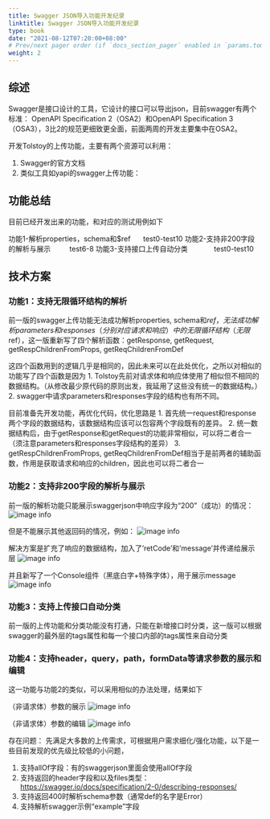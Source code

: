 ```yaml
---
title: Swagger JSON导入功能开发纪录
linktitle: Swagger JSON导入功能开发纪录
type: book
date: "2021-08-12T07:20:00+08:00"
# Prev/next pager order (if `docs_section_pager` enabled in `params.toml`)
weight: 2
---
```

## 综述
Swagger是接口设计的工具，它设计的接口可以导出json，目前swagger有两个标准： OpenAPI Specification 2（OSA2）和OpenAPI Specification 3（OSA3），3比2的规范更细致更全面，前面两周的开发主要集中在OSA2。

开发Tolstoy的上传功能，主要有两个资源可以利用：
1. Swagger的官方文档
2. 类似工具如yapi的swagger上传功能：

## 功能总结
目前已经开发出来的功能，和对应的测试用例如下

功能1-解析properties，schema和$ref        test0-test10
功能2-支持非200字段的解析与展示             test6-8
功能3-支持接口上传自动分类                 test0-test10

## 技术方案
### 功能1：支持无限循环结构的解析
前一版的swagger上传功能无法成功解析properties, schema和$ref，无法成功解析parameters和responses（分别对应请求和响应）中的无限循环结构（无限$ref），这一版重新写了四个解析函数：getResponse, getRequest, getRespChildrenFromProps, getReqChildrenFromDef

这四个函数用到的逻辑几乎是相同的，因此未来可以在此处优化，之所以对相似的功能写了四个函数是因为
	1. Tolstoy先前对请求体和响应体使用了相似但不相同的数据结构。（从修改最少原代码的原则出发，我延用了这些没有统一的数据结构。）
	2. swagger中请求parameters和responses字段的结构也有所不同。

目前准备先开发功能，再优化代码，优化思路是
	1. 首先统一request和response两个字段的数据结构，该数据结构应该可以包容两个字段既有的差异。
	2. 统一数据结构后，由于getResponse和getRequest的功能非常相似，可以将二者合一（须注意parameters和responses字段结构的差异）
	3. getRespChildrenFromProps, getReqChildrenFromDef相当于是前两者的辅助函数，作用是获取请求和响应的children，因此也可以将二者合一

### 功能2：支持非200字段的解析与展示
前一版的解析功能只能展示swaggerjson中响应字段为“200”（成功）的情况：
![image info](../images/upload_JSON/1.png)

但是不能展示其他返回码的情况，例如：
![image info](../images/upload_JSON/2.png) 

解决方案是扩充了响应的数据结构，加入了’retCode’和’message’并传递给展示层
![image info](../images/upload_JSON/3.png)

并且新写了一个Console组件（黑底白字+特殊字体），用于展示message
![image info](../images/upload_JSON/4.png)


### 功能3：支持上传接口自动分类
前一版的上传功能和分类功能没有打通，只能在新增接口时分类，这一版可以根据swagger的最外层的tags属性和每一个接口内部的tags属性来自动分类

### 功能4：支持header，query，path，formData等请求参数的展示和编辑
这一功能与功能2的类似，可以采用相似的办法处理，结果如下

（非请求体）参数的展示
![image info](../images/upload_JSON/5.png)

（非请求体）参数的编辑
![image info](../images/upload_JSON/6.png) 
 
存在问题：
先满足大多数的上传需求，可根据用户需求细化/强化功能，以下是一些目前发现的优先级比较低的小问题，
1. 支持allOf字段：有的swaggerjson里面会使用allOf字段
2. 支持返回的header字段和以及files类型：https://swagger.io/docs/specification/2-0/describing-responses/
3. 支持返回400时解析schema参数（通常def的名字是Error）
4. 支持解析swagger示例“example”字段



